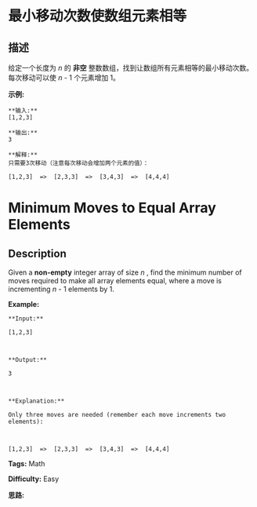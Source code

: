# 最小移动次数使数组元素相等

## 描述

给定一个长度为 _n_ 的 **非空** 整数数组，找到让数组所有元素相等的最小移动次数。每次移动可以使 _n_ \- 1 个元素增加 1。

**示例:**

    
    
    **输入:**
    [1,2,3]
    
    **输出:**
    3
    
    **解释:**
    只需要3次移动（注意每次移动会增加两个元素的值）：
    
    [1,2,3]  =>  [2,3,3]  =>  [3,4,3]  =>  [4,4,4]
    



# Minimum Moves to Equal Array Elements

## Description



Given a **non-empty** integer array of size _n_ , find the minimum number of moves required to make all array elements equal, where a move is incrementing _n_ \- 1 elements by 1.

**Example:**

    
    
    **Input:**
    [1,2,3]
    
    **Output:**
    3
    
    **Explanation:**
    Only three moves are needed (remember each move increments two elements):
    
    [1,2,3]  =>  [2,3,3]  =>  [3,4,3]  =>  [4,4,4]
    


**Tags:** Math

**Difficulty:** Easy

**思路:**
